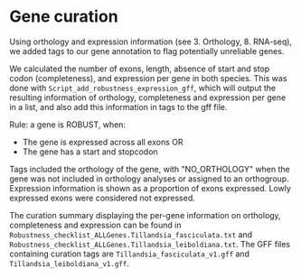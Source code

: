 # Gene curation

Using orthology and expression information (see 3. Orthology, 8. RNA-seq), we added tags to our gene annotation to flag potentially unreliable genes.

We calculated the number of exons, length, absence of start and stop codon (completeness), and expression per gene in both species. This was done with `Script_add_robustness_expression_gff`, which will output the resulting information of orthology, completeness and expression per gene in a list, and also add this information in tags to the gff file.

Rule: a gene is ROBUST, when:
- The gene is expressed across all exons
OR
- The gene has a start and stopcodon

Tags included the orthology of the gene, with "NO_ORTHOLOGY" when the gene was not included in orthology analyses or assigned to an orthogroup. Expression information is shown as a proportion of exons expressed. Lowly expressed exons were considered not expressed.

The curation summary displaying the per-gene information on orthology, completeness and expression can be found in `Robustness_checklist_ALLGenes.Tillandsia_fasciculata.txt` and `Robustness_checklist_ALLGenes.Tillandsia_leiboldiana.txt`. The GFF files containing curation tags are `Tillandsia_fasciculata_v1.gff` and `Tillandsia_leiboldiana_v1.gff`.
